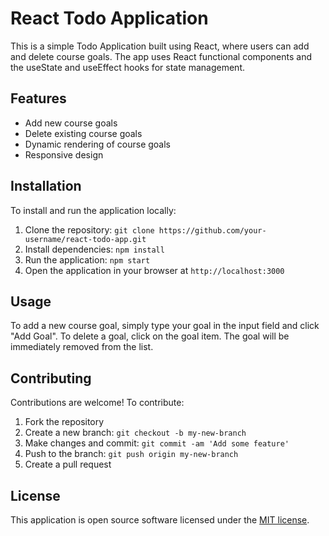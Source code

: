 # React Todo Application

This is a simple Todo Application built using React, where users can add and delete course goals. The app uses React functional components and the useState and useEffect hooks for state management.

## Features

- Add new course goals
- Delete existing course goals
- Dynamic rendering of course goals
- Responsive design

## Installation

To install and run the application locally:

1. Clone the repository: `git clone https://github.com/your-username/react-todo-app.git`
2. Install dependencies: `npm install`
3. Run the application: `npm start`
4. Open the application in your browser at `http://localhost:3000`

## Usage

To add a new course goal, simply type your goal in the input field and click "Add Goal". To delete a goal, click on the goal item. The goal will be immediately removed from the list.

## Contributing

Contributions are welcome! To contribute:

1. Fork the repository
2. Create a new branch: `git checkout -b my-new-branch`
3. Make changes and commit: `git commit -am 'Add some feature'`
4. Push to the branch: `git push origin my-new-branch`
5. Create a pull request

## License

This application is open source software licensed under the [MIT license](https://opensource.org/licenses/MIT).
